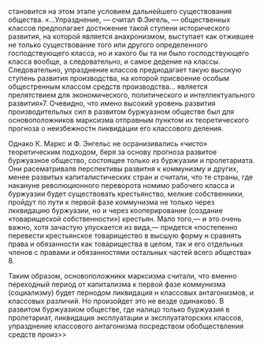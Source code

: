 становится на этом этапе условием дальнейшего существования общества. «...Упразднение, — считал Ф.Эигель, — общественкых классов предполагает достнжение такой ступени исторического развития, на которой является анахронизмом, выступает как отжившее не только существование того или другого определенного господствующего класса, но и какого бы та ни было господствующего класса вообще, а следовательно, и самое дедение на классы. Следовательно, упразднение классов предиодагает такую высокую ступень развития производства, на которой присвоение особым общестренным классом средств производства... является прелятствием для экономического, политического и интеллектуального развития»7. Очевидно, что имено высокий уровень развития производительлых сил в развитом буржуазном обществе был для основоположников марксизма отправным пунктом их теоретического прогноза о неизбежностн ликвидации его классового деления.

Однако К. Маркс и Ф. Энгельс не осранизивались «чисто» теоретическим подходом, беря за основу прогноза развитое буржуазное общество, состоящее только из буржуазии и пролетариата. Они расематривалв перспективы развитня к коммунизму и других, менее развитых капиталистических стран и считали, что те страны, где накануне революционного переворота номимо рабочего класса и буржуазии будет существовать крестьянство, мелкие собственники, пройдут по пути к первой фазе коммунизма не только через лкквидацию буржуазии, но и через кооперирование (создание «товарищеской собственности») крестьян. Мало того,— и это очень важно, хотя зачастую упускается из вида,— придется «постепенно перевести крестьянское товарищество в высшую форму н сравнять права и обязанности как товарищества в целом, так и его отдельных членов с правами и обязанностями остальных частей всего абщества» 8.

Таким образом, основоположникк марксизма считали, что вменно переходный период от капитализма к первой фазе коммунизма (социализму) будет пернодом ликвидация н классовых антагонизмов, и классовых различий. Но произойдет это не везде одинаково. В развитом буржуазиом обществе, где налицо только буржуазия в пролетариат, ликвидация эксплуатации и эксплуататорских классов, упразднение классового антагонизма посредством обобществления средств произ>>
